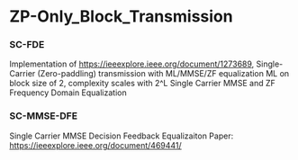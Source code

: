 # ZP-Only_Block_Transmission

### SC-FDE
Implementation of https://ieeexplore.ieee.org/document/1273689, Single-Carrier (Zero-paddling) transmission with ML/MMSE/ZF equalization
ML on block size of 2, complexity scales with 2^L 
Single Carrier MMSE and ZF Frequency Domain Equalization

### SC-MMSE-DFE
Single Carrier MMSE Decision Feedback Equalizaiton 
Paper: https://ieeexplore.ieee.org/document/469441/
